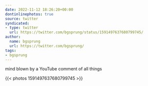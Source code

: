 ```yaml
---
date: 2022-11-12 18:26:20+00:00
dontinlinephotos: true
source: twitter
syndicated:
- type: twitter
  url: https://twitter.com/bgsprung/status/1591497637680799745/
author:
  name: bgsprung
  url: https://twitter.com/bgsprung/
tags:
- bgsprung
---
```


mind blown by a YouTube comment of all things 

{{< photos 1591497637680799745 >}}